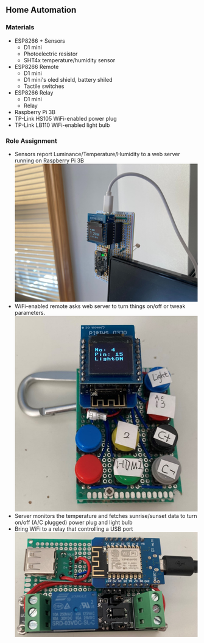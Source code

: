 ## Home Automation
### Materials
* ESP8266 + Sensors
  * D1 mini
  * Photoelectric resistor
  * SHT4x temperature/humidity sensor 
* ESP8266 Remote
  * D1 mini
  * D1 mini's oled shield, battery shiled
  * Tactile switches
* ESP8266 Relay
  * D1 mini
  * Relay
* Raspberry Pi 3B
* TP-Link HS105 WiFi-enabled power plug
* TP-Link LB110 WiFi-enabled light bulb
### Role Assignment
* Sensors report Luminance/Temperature/Humidity to a web server running on Raspberry Pi 3B
<img src="sensor/sensor.jpg"></img>
* WiFi-enabled remote asks web server to turn things on/off or tweak parameters.
<img src="remote/remote.jpg"></img>
* Server monitors the temperature and fetches sunrise/sunset data to turn on/off (A/C plugged) power plug and light bulb
* Bring WiFi to a relay that controlling a USB port 
<img src="relay/relay.jpg"></img>